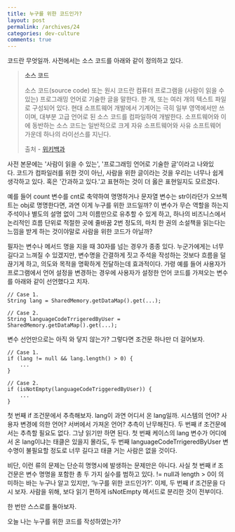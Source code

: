 ```yaml
---
title: 누구를 위한 코드인가?
layout: post
permalink: /archives/24
categories: dev-culture
comments: true
---
```

코드란 무엇일까. 사전에서는 소스 코드를 아래와 같이 정의하고 있다.
> **소스 코드**
> 
> 소스 코드(source code) 또는 원시 코드란 컴퓨터 프로그램을 (사람이 읽을 수 있는) 프로그래밍 언어로 기술한 글을 말한다. 한 개, 또는 여러 개의 텍스트 파일로 구성되어 있다. 현대 소프트웨어 개발에서 기계어는 극히 일부 영역에서만 쓰이며, 대부분 고급 언어로 된 소스 코드를 컴파일하여 개발한다. 소프트웨어와 이에 동반하는 소스 코드는 일반적으로 크게 자유 소프트웨어와 사유 소프트웨어 가운데 하나의 라이선스를 지닌다.
>  
> 출처 - [위키백과](https://ko.wikipedia.org/wiki/%EC%86%8C%EC%8A%A4_%EC%BD%94%EB%93%9C)

사전 본문에는 '사람이 읽을 수 있는', '프로그래밍 언어로 기술한 글'이라고 나와있다. 코드가 컴파일러를 위한 것이 아닌, 사람을 위한 글이라는 것을 우리는 너무나 쉽게 생각하고 있다. 혹은 '간과하고 있다.'고 표현하는 것이 더 옳은 표현일지도 모르겠다.

예를 들어 count 변수를 cnt로 축약하여 명명하거나 문자열 변수는 str이라던가 오브젝트는 obj로 명명한다면, 과연 이게 누구를 위한 코드일까? 이 변수가 무슨 역할을 하는지 주석이나 별도의 설명 없이 그저 이름만으로 유추할 수 있게 하고, 하나의 비즈니스에서 논리적인 흐름 단위로 적절한 곳에 줄바꿈 2번 정도의, 마치 한 권의 소설책을 읽는다는 느낌을 받게 하는 것이야말로 사람을 위한 코드가 아닐까?

필자는 변수나 메서드 명을 지을 때 30자를 넘는 경우가 종종 있다. 누군가에게는 너무 길다고 느껴질 수 있겠지만, 변수명을 간결하게 짓고 주석을 작성하는 것보다 흐름을 덜 끊기게 하고, 의도와 목적을 명확하게 전달하는데 효과적이다. 가령 예를 들어 사용자가 프로그램에서 언어 설정을 변경하는 경우에 사용자가 설정한 언어 코드를 가져오는 변수를 아래와 같이 선언했다고 치자.

```
// Case 1.
String lang = SharedMemory.getDataMap().get(...);

// Case 2.
String languageCodeTrrigeredByUser = SharedMemory.getDataMap().get(...);
```

변수 선언만으로는 아직 와 닿지 않는가? 그렇다면 조건문 하나만 더 걸어보자.

```
// Case 1.
if (lang != null && lang.length() > 0) {
    ...
}

// Case 2.
if (isNotEmpty(languageCodeTriggeredByUser)) {
    ...
}
```

첫 번째 if 조건문에서 추측해보자. lang이 과연 어디서 온 lang일까. 시스템의 언어? 사용자 변경에 의한 언어? 서버에서 가져온 언어? 추측이 난무해진다. 두 번째 if 조건문에서는 추측할 필요도 없다. 그냥 읽기만 하면 된다. 첫 번째 케이스의 lang 변수가 어디에서 온 lang이냐는 태클은 있을지 몰라도, 두 번째 languageCodeTrrigeredByUser 변수명이 불필요할 정도로 너무 길다고 태클 거는 사람은 없을 것이다.

비단, 이런 류의 문제는 단순히 명명시에 발생하는 문제만은 아니다. 사실 첫 번째 if 조건문은 변수 명명을 포함한 총 두 가지 실수를 범하고 있다. != null과 length > 0이 의미하는 바는 누구나 알고 있지만, &#8216;누구를 위한 코드인가?&#8217;. 이제, 두 번째 if 조건문을 다시 보자. 사람을 위해, 보다 읽기 편하게 isNotEmpty 메서드로 분리한 것이 전부이다.

한 번만 스스로를 돌아보자.

오늘 나는 누구를 위한 코드를 작성하였는가?
